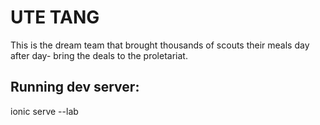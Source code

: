 # UTE TANG
This is the dream team that brought thousands of scouts their meals day after day- bring the deals to the proletariat.

## Running dev server:
ionic serve --lab


